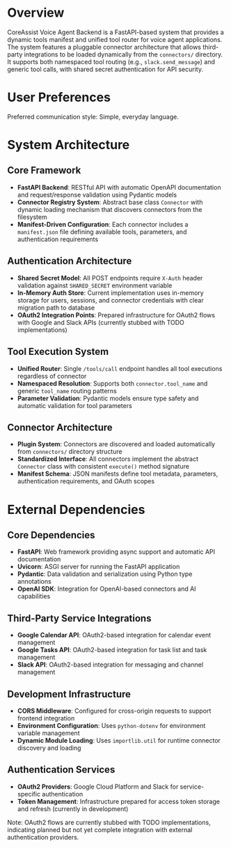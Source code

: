 # Overview

CoreAssist Voice Agent Backend is a FastAPI-based system that provides a dynamic tools manifest and unified tool router for voice agent applications. The system features a pluggable connector architecture that allows third-party integrations to be loaded dynamically from the `connectors/` directory. It supports both namespaced tool routing (e.g., `slack.send_message`) and generic tool calls, with shared secret authentication for API security.

# User Preferences

Preferred communication style: Simple, everyday language.

# System Architecture

## Core Framework
- **FastAPI Backend**: RESTful API with automatic OpenAPI documentation and request/response validation using Pydantic models
- **Connector Registry System**: Abstract base class `Connector` with dynamic loading mechanism that discovers connectors from the filesystem
- **Manifest-Driven Configuration**: Each connector includes a `manifest.json` file defining available tools, parameters, and authentication requirements

## Authentication Architecture
- **Shared Secret Model**: All POST endpoints require `X-Auth` header validation against `SHARED_SECRET` environment variable
- **In-Memory Auth Store**: Current implementation uses in-memory storage for users, sessions, and connector credentials with clear migration path to database
- **OAuth2 Integration Points**: Prepared infrastructure for OAuth2 flows with Google and Slack APIs (currently stubbed with TODO implementations)

## Tool Execution System
- **Unified Router**: Single `/tools/call` endpoint handles all tool executions regardless of connector
- **Namespaced Resolution**: Supports both `connector.tool_name` and generic `tool_name` routing patterns
- **Parameter Validation**: Pydantic models ensure type safety and automatic validation for tool parameters

## Connector Architecture
- **Plugin System**: Connectors are discovered and loaded automatically from `connectors/` directory structure
- **Standardized Interface**: All connectors implement the abstract `Connector` class with consistent `execute()` method signature
- **Manifest Schema**: JSON manifests define tool metadata, parameters, authentication requirements, and OAuth scopes

# External Dependencies

## Core Dependencies
- **FastAPI**: Web framework providing async support and automatic API documentation
- **Uvicorn**: ASGI server for running the FastAPI application
- **Pydantic**: Data validation and serialization using Python type annotations
- **OpenAI SDK**: Integration for OpenAI-based connectors and AI capabilities

## Third-Party Service Integrations
- **Google Calendar API**: OAuth2-based integration for calendar event management
- **Google Tasks API**: OAuth2-based integration for task list and task management
- **Slack API**: OAuth2-based integration for messaging and channel management

## Development Infrastructure
- **CORS Middleware**: Configured for cross-origin requests to support frontend integration
- **Environment Configuration**: Uses `python-dotenv` for environment variable management
- **Dynamic Module Loading**: Uses `importlib.util` for runtime connector discovery and loading

## Authentication Services
- **OAuth2 Providers**: Google Cloud Platform and Slack for service-specific authentication
- **Token Management**: Infrastructure prepared for access token storage and refresh (currently in development)

Note: OAuth2 flows are currently stubbed with TODO implementations, indicating planned but not yet complete integration with external authentication providers.